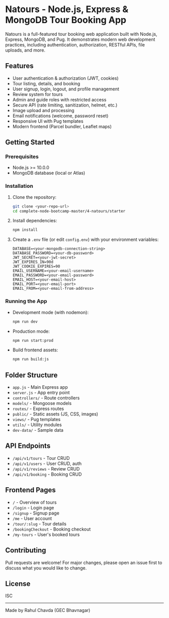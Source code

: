# Natours - Node.js, Express & MongoDB Tour Booking App

Natours is a full-featured tour booking web application built with Node.js, Express, MongoDB, and Pug. It demonstrates modern web development practices, including authentication, authorization, RESTful APIs, file uploads, and more.

## Features

-   User authentication & authorization (JWT, cookies)
-   Tour listing, details, and booking
-   User signup, login, logout, and profile management
-   Review system for tours
-   Admin and guide roles with restricted access
-   Secure API (rate limiting, sanitization, helmet, etc.)
-   Image upload and processing
-   Email notifications (welcome, password reset)
-   Responsive UI with Pug templates
-   Modern frontend (Parcel bundler, Leaflet maps)

## Getting Started

### Prerequisites

-   Node.js >= 10.0.0
-   MongoDB database (local or Atlas)

### Installation

1. Clone the repository:
    ```sh
    git clone <your-repo-url>
    cd complete-node-bootcamp-master/4-natours/starter
    ```
2. Install dependencies:
    ```sh
    npm install
    ```
3. Create a `.env` file (or edit `config.env`) with your environment variables:
    ```env
    DATABASE=<your-mongodb-connection-string>
    DATABASE_PASSWORD=<your-db-password>
    JWT_SECRET=<your-jwt-secret>
    JWT_EXPIRES_IN=90d
    JWT_COOKIE_EXPIRES=90
    EMAIL_USERNAME=<your-email-username>
    EMAIL_PASSWORD=<your-email-password>
    EMAIL_HOST=<your-email-host>
    EMAIL_PORT=<your-email-port>
    EMAIL_FROM=<your-email-from-address>
    ```

### Running the App

-   Development mode (with nodemon):
    ```sh
    npm run dev
    ```
-   Production mode:
    ```sh
    npm run start:prod
    ```
-   Build frontend assets:
    ```sh
    npm run build:js
    ```

## Folder Structure

-   `app.js` - Main Express app
-   `server.js` - App entry point
-   `controllers/` - Route controllers
-   `models/` - Mongoose models
-   `routes/` - Express routes
-   `public/` - Static assets (JS, CSS, images)
-   `views/` - Pug templates
-   `utils/` - Utility modules
-   `dev-data/` - Sample data

## API Endpoints

-   `/api/v1/tours` - Tour CRUD
-   `/api/v1/users` - User CRUD, auth
-   `/api/v1/reviews` - Review CRUD
-   `/api/v1/booking` - Booking CRUD

## Frontend Pages

-   `/` - Overview of tours
-   `/login` - Login page
-   `/signup` - Signup page
-   `/me` - User account
-   `/tour/:slug` - Tour details
-   `/bookingCheckout` - Booking checkout
-   `/my-tours` - User's booked tours

## Contributing

Pull requests are welcome! For major changes, please open an issue first to discuss what you would like to change.

## License

ISC

---

Made by Rahul Chavda (GEC Bhavnagar)
